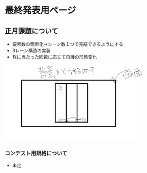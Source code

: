 # 最終発表用ページ

## 正月課題について
- 要素数の簡素化→シーン数１つで完結できるようにする
- 3レーン構造の実装
- 杵に当たった回数に応じて自機の形態変化

<img src="イメージ画像.png" aly="" style="height : 240px">

### コンテスト用規格について
- 未定
